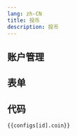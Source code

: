 ```yaml
---
lang: zh-CN
title: 投币
description: 投币
---
```


<script setup lang="ts">
import { storeToRefs } from 'pinia';
import { coinSchema } from './_schema'
import useConfigStore from '@store/config'
const { configs, id } = storeToRefs(useConfigStore())
</script>

## 账户管理



## 表单

<JSONSchema :schema="coinSchema" v-model="configs[id].coin"></JSONSchema>

## 代码

```json-vue
{{configs[id].coin}}
```
